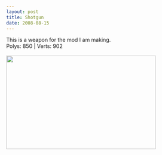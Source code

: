 ```yaml
---
layout: post
title: Shotgun
date: 2008-08-15
---
```

This is a weapon for the mod I am making.<br />Polys: 850 | Verts: 902 <br /><br /><a onblur="try {parent.deselectBloggerImageGracefully();} catch(e) {}" href="http://1.bp.blogspot.com/_zdYMSK7YuAA/SardKBVU13I/AAAAAAAAFEY/r5g3e5NfDU4/s1600-h/shotgun_web_medium.jpg"><img style="float:left; margin:0 10px 10px 0;cursor:pointer; cursor:hand;width: 400px; height: 250px;" src="http://1.bp.blogspot.com/_zdYMSK7YuAA/SardKBVU13I/AAAAAAAAFEY/r5g3e5NfDU4/s400/shotgun_web_medium.jpg" border="0" alt="" id="BLOGGER_PHOTO_ID_5308298275035862898" /></a>
